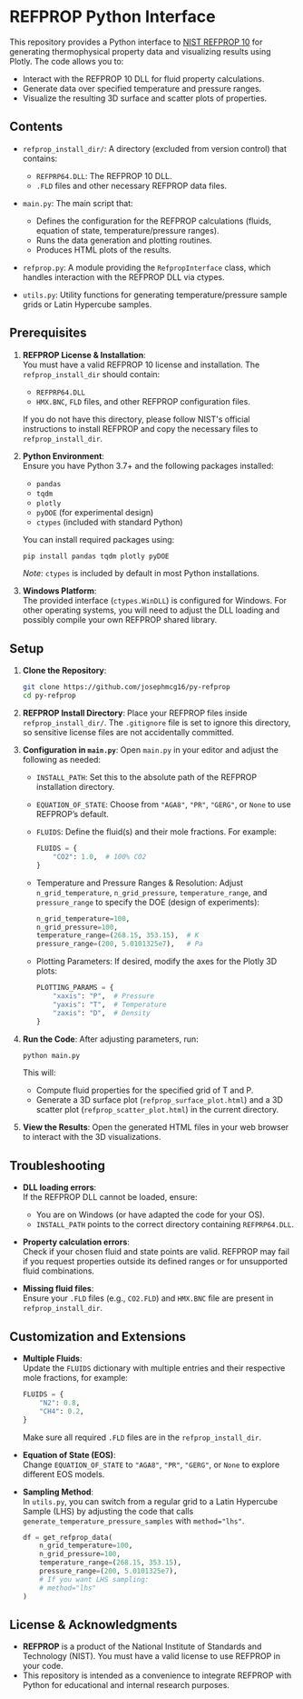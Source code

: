 # REFPROP Python Interface

This repository provides a Python interface to [NIST REFPROP 10](https://www.nist.gov/srd/refprop) for generating thermophysical property data and visualizing results using Plotly. The code allows you to:

- Interact with the REFPROP 10 DLL for fluid property calculations.
- Generate data over specified temperature and pressure ranges.
- Visualize the resulting 3D surface and scatter plots of properties.

## Contents

- `refprop_install_dir/`: A directory (excluded from version control) that contains:
  - `REFPRP64.DLL`: The REFPROP 10 DLL.
  - `.FLD` files and other necessary REFPROP data files.

- `main.py`: The main script that:
  - Defines the configuration for the REFPROP calculations (fluids, equation of state, temperature/pressure ranges).
  - Runs the data generation and plotting routines.
  - Produces HTML plots of the results.

- `refprop.py`: A module providing the `RefpropInterface` class, which handles interaction with the REFPROP DLL via ctypes.

- `utils.py`: Utility functions for generating temperature/pressure sample grids or Latin Hypercube samples.

## Prerequisites

1. **REFPROP License & Installation**:  
   You must have a valid REFPROP 10 license and installation. The `refprop_install_dir` should contain:
   - `REFPRP64.DLL`
   - `HMX.BNC`, `FLD` files, and other REFPROP configuration files.

   If you do not have this directory, please follow NIST's official instructions to install REFPROP and copy the necessary files to `refprop_install_dir`.

2. **Python Environment**:  
   Ensure you have Python 3.7+ and the following packages installed:
   - `pandas`
   - `tqdm`
   - `plotly`
   - `pyDOE` (for experimental design)
   - `ctypes` (included with standard Python)

   You can install required packages using:
   ```bash
   pip install pandas tqdm plotly pyDOE
   ```
   
   *Note*: `ctypes` is included by default in most Python installations.

3. **Windows Platform**:  
   The provided interface (`ctypes.WinDLL`) is configured for Windows. For other operating systems, you will need to adjust the DLL loading and possibly compile your own REFPROP shared library.

## Setup

1. **Clone the Repository**:
   ```bash
   git clone https://github.com/josephmcg16/py-refprop
   cd py-refprop
   ```

2. **REFPROP Install Directory**:
   Place your REFPROP files inside `refprop_install_dir/`. The `.gitignore` file is set to ignore this directory, so sensitive license files are not accidentally committed.

3. **Configuration in `main.py`**:
   Open `main.py` in your editor and adjust the following as needed:
   - `INSTALL_PATH`: Set this to the absolute path of the REFPROP installation directory.
   - `EQUATION_OF_STATE`: Choose from `"AGA8"`, `"PR"`, `"GERG"`, or `None` to use REFPROP’s default.
   - `FLUIDS`: Define the fluid(s) and their mole fractions. For example:
     ```python
     FLUIDS = {
         "CO2": 1.0,  # 100% CO2
     }
     ```
   - Temperature and Pressure Ranges & Resolution:
     Adjust `n_grid_temperature`, `n_grid_pressure`, `temperature_range`, and `pressure_range` to specify the DOE (design of experiments):
     ```python
     n_grid_temperature=100,
     n_grid_pressure=100,
     temperature_range=(268.15, 353.15),  # K
     pressure_range=(200, 5.0101325e7),   # Pa
     ```

   - Plotting Parameters:
     If desired, modify the axes for the Plotly 3D plots:
     ```python
     PLOTTING_PARAMS = {
         "xaxis": "P",  # Pressure
         "yaxis": "T",  # Temperature
         "zaxis": "D",  # Density
     }
     ```

4. **Run the Code**:
   After adjusting parameters, run:
   ```bash
   python main.py
   ```
   This will:
   - Compute fluid properties for the specified grid of T and P.
   - Generate a 3D surface plot (`refprop_surface_plot.html`) and a 3D scatter plot (`refprop_scatter_plot.html`) in the current directory.

5. **View the Results**:
   Open the generated HTML files in your web browser to interact with the 3D visualizations.

## Troubleshooting

- **DLL loading errors**:  
  If the REFPROP DLL cannot be loaded, ensure:
  - You are on Windows (or have adapted the code for your OS).
  - `INSTALL_PATH` points to the correct directory containing `REFPRP64.DLL`.
  
- **Property calculation errors**:  
  Check if your chosen fluid and state points are valid. REFPROP may fail if you request properties outside its defined ranges or for unsupported fluid combinations.

- **Missing fluid files**:  
  Ensure your `.FLD` files (e.g., `CO2.FLD`) and `HMX.BNC` file are present in `refprop_install_dir`.

## Customization and Extensions

- **Multiple Fluids**:  
  Update the `FLUIDS` dictionary with multiple entries and their respective mole fractions, for example:
  ```python
  FLUIDS = {
      "N2": 0.8,
      "CH4": 0.2,
  }
  ```
  Make sure all required `.FLD` files are in the `refprop_install_dir`.

- **Equation of State (EOS)**:  
  Change `EQUATION_OF_STATE` to `"AGA8"`, `"PR"`, `"GERG"`, or `None` to explore different EOS models.

- **Sampling Method**:  
  In `utils.py`, you can switch from a regular grid to a Latin Hypercube Sample (LHS) by adjusting the code that calls `generate_temperature_pressure_samples` with `method="lhs"`.  
  ```python
  df = get_refprop_data(
      n_grid_temperature=100,
      n_grid_pressure=100,
      temperature_range=(268.15, 353.15),
      pressure_range=(200, 5.0101325e7),
      # If you want LHS sampling:
      # method="lhs"
  )
  ```

## License & Acknowledgments

- **REFPROP** is a product of the National Institute of Standards and Technology (NIST). You must have a valid license to use REFPROP in your code.
- This repository is intended as a convenience to integrate REFPROP with Python for educational and internal research purposes.